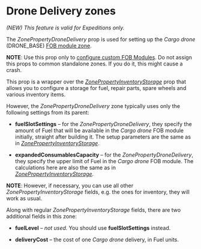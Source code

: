 # Drone Delivery zones

*(NEW) This feature is valid for Expeditions only.*

The *ZonePropertyDroneDelivery* prop is used for setting up the *Cargo drone* (DRONE_BASE) [FOB module zone](./zones_of_fob_modules_overview.md).

**NOTE**: Use this prop only to [configure custom FOB Modules][creation_of_custom_fob_module]. Do not assign this props to common standalone zones. If you do it, this might cause a crash.

This prop is a wrapper over the [*ZonePropertyInventoryStorage*](./../inventory_storage_zones.md) prop that allows you to configure a storage for fuel, repair parts, spare wheels and various inventory items.

However, the *ZonePropertyDroneDelivery* zone typically uses only the following settings from its parent:

-   **fuelSlotSettings** – for the *ZonePropertyDroneDelivery*, they specify the amount of Fuel that will be available in the *Cargo drone* FOB module initially, straight after building it. The setup parameters are the same as in [*ZonePropertyInventoryStorage*](./../inventory_storage_zones.md).

-   **expandedConsumablesCapacity** – for the *ZonePropertyDroneDelivery*, they specify the upper limit of Fuel in the *Cargo drone* FOB module. The calculations here are also the same as in [*ZonePropertyInventoryStorage*](./../inventory_storage_zones.md).  

**NOTE**: However, if necessary, you can use all other *ZonePropertyInventoryStorage* fields, e.g. the ones for inventory, they will work as usual.

Along with regular *ZonePropertyInventoryStorage* fields, there are two additional fields in this zone:

-   **fuelLevel** – *not used.* You should use **fuelSlotSettings** instead.

-   **deliveryCost** – the cost of one *Cargo drone* delivery, in Fuel units.   

[creation_of_custom_fob_module]: ./../../../../../custom_gameplay_entities/fob_modules/creation_of_custom_fob_module.md